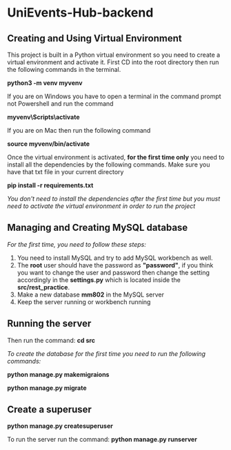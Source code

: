 # UniEvents-Hub-backend
## Creating and Using Virtual Environment
This project is built in a Python virtual environment so you need to create a virtual environment and activate it.
First CD into the root directory then run the following commands in the terminal.

**python3 -m venv myvenv**

If you are on Windows you have to open a terminal in the command prompt not Powershell and run the command

**myvenv\Scripts\activate**

If you are on Mac then run the following command

**source myvenv/bin/activate**

Once the virtual environment is activated, **for the first time only** you need to install all the dependencies by the following commands. Make sure you have that txt file in your current directory

**pip install -r requirements.txt**

*You don't need to install the dependencies after the first time but you must need to activate the virtual environment in order to run the project*

## Managing and Creating MySQL database

*For the first time, you need to follow these steps:*

1. You need to install MySQL and try to add MySQL workbench as well.
2. The **root** user should have the password as **"password"**, if you think you want to change the user and password then change the setting accordingly in the **settings.py** which is located inside the **src/rest_practice**.
3. Make a new database **mm802** in the MySQL server
4. Keep the server running or workbench running



## Running the server 

Then run the command:
**cd src**

*To create the database for the first time you need to run the following commands:*

**python manage.py makemigraions**

**python manage.py migrate**

## Create a superuser
**python manage.py createsuperuser**

To run the server run the command:
**python manage.py runserver**

